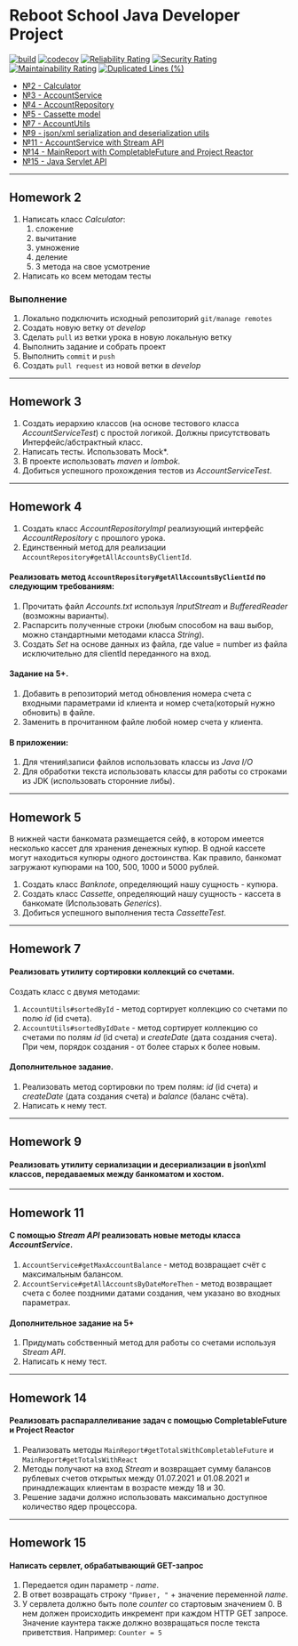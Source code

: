 # Reboot School Java Developer Project

[![build](https://img.shields.io/github/workflow/status/AleksMikhailenko/home-work/Java%20CI%20with%20Maven/develop)](https://github.com/AleksMikhailenko/home-work/actions?query=branch%3Adevelop++workflow%3A%22Java+CI+with+Maven%22++)
[![codecov](https://codecov.io/gh/AleksMikhailenko/home-work/branch/master/graph/badge.svg)](https://codecov.io/gh/AleksMikhailenko/home-work)
[![Reliability Rating](https://sonarcloud.io/api/project_badges/measure?project=AleksMikhailenko_home-work&metric=reliability_rating)](https://sonarcloud.io/dashboard?id=AleksMikhailenko_home-work)
[![Security Rating](https://sonarcloud.io/api/project_badges/measure?project=AleksMikhailenko_home-work&metric=security_rating)](https://sonarcloud.io/dashboard?id=AleksMikhailenko_home-work)
[![Maintainability Rating](https://sonarcloud.io/api/project_badges/measure?project=AleksMikhailenko_home-work&metric=sqale_rating)](https://sonarcloud.io/dashboard?id=AleksMikhailenko_home-work)
[![Duplicated Lines (%)](https://sonarcloud.io/api/project_badges/measure?project=AleksMikhailenko_home-work&metric=duplicated_lines_density)](https://sonarcloud.io/dashboard?id=AleksMikhailenko_home-work)

* [№2 - Calculator](#homework-2)
* [№3 - AccountService](#homework-3)
* [№4 - AccountRepository](#homework-4)
* [№5 - Cassette model](#homework-5)
* [№7 - AccountUtils](#homework-7)
* [№9 - json/xml serialization and deserialization utils](#homework-9)
* [№11 - AccountService with Stream API](#homework-11)
* [№14 - MainReport with CompletableFuture and Project Reactor](#homework-14)
* [№15 - Java Servlet API](#homework-15)

---

## Homework 2

1. Написать класс _Calculator_:
    1. сложение
    2. вычитание
    3. умножение
    4. деление
    5. 3 метода на свое усмотрение
2. Написать ко всем методам тесты

### Выполнение

1. Локально подключить исходный репозиторий `git/manage remotes`
2. Создать новую ветку от _develop_
3. Сделать `pull` из ветки урока в новую локальную ветку
4. Выполнить задание и собрать проект
5. Выполнить `commit` и `push`
6. Создать `pull request` из новой ветки в _develop_

---

## Homework 3

1. Создать иерархию классов (на основе тестового класса _AccountServiceTest_) с простой логикой. Должны присутствовать
   Интерфейс/абстрактный класс.
2. Написать тесты. Использовать Mock*.
3. В проекте использовать _maven_ и _lombok_.
4. Добиться успешного прохождения тестов из _AccountServiceTest_.

---

## Homework 4

1. Создать класс _AccountRepositoryImpl_ реализующий интерфейс _AccountRepository_ с прошлого урока.
2. Единственный метод для реализации `AccountRepository#getAllAccountsByClientId`.

#### Реализовать метод `AccountRepository#getAllAccountsByClientId` по следующим требованиям:

1. Прочитать файл _Accounts.txt_ используя _InputStream_ и _BufferedReader_ (возможны варианты).
2. Распарсить полученные строки (любым способом на ваш выбор, можно стандартными методами класса _String_).
3. Создать _Set_ на основе данных из файла, где value = number из файла исключительно для clientId переданного на вход.

#### Задание на 5+.

1. Добавить в репозиторий метод обновления номера счета с входными параметрами id клиента и номер счета(который нужно
   обновить) в файле.
2. Заменить в прочитанном файле любой номер счета у клиента.

#### В приложении:

1. Для чтения\записи файлов использовать классы из _Java I/O_
2. Для обработки текста использовать классы для работы со строками из JDK (использовать сторонние либы).

---

## Homework 5

В нижней части банкомата размещается сейф, в котором имеется несколько кассет для хранения денежных купюр. В одной
кассете могут находиться купюры одного достоинства. Как правило, банкомат загружают купюрами на 100, 500, 1000 и 5000
рублей.

1. Создать класс _Banknote_, определяющий нашу сущность - купюра.
2. Создать класс _Cassette_, определяющий нашу сущность - кассета в банкомате (Использовать _Generics_).
3. Добиться успешного выполнения теста _CassetteTest_.

---

## Homework 7

#### Реализовать утилиту сортировки коллекций со счетами.

Создать класс с двумя методами:

1. `AccountUtils#sortedById` - метод сортирует коллекцию со счетами по полю _id_ (id счета).
2. `AccountUtils#sortedByIdDate` - метод сортирует коллекцию со счетами по полям _id_ (id счета) и _createDate_ (дата
   создания счета). При чем, порядок создания - от более старых к более новым.

#### Дополнительное задание.

1. Реализовать метод сортировки по трем полям: _id_ (id счета) и _createDate_ (дата создания счета) и _balance_ (баланс
   счёта).
2. Написать к нему тест.

---

## Homework 9

#### Реализовать утилиту сериализации и десериализации в json\xml классов, передаваемых между банкоматом и хостом.

---

## Homework 11

#### С помощью _Stream API_ реализовать новые методы класса _AccountService_.

1. `AccountService#getMaxAccountBalance` - метод возвращает счёт с максимальным балансом.
2. `AccountService#getAllAccountsByDateMoreThen` - метод возвращает счета с более поздними датами создания, чем указано
   во входных параметрах.

#### Дополнительное задание на 5+

1. Придумать собственный метод для работы со счетами используя _Stream API_.
2. Написать к нему тест.

---

## Homework 14

#### Реализовать распараллеливание задач с помощью CompletableFuture и Project Reactor

1. Реализовать методы `MainReport#getTotalsWithCompletableFuture` и `MainReport#getTotalsWithReact`
2. Методы получают на вход _Stream_ и возвращает сумму балансов рублевых счетов открытых между 01.07.2021 и 01.08.2021 и
   принадлежащих клиентам в возрасте между 18 и 30.
3. Решение задачи должно использовать максимально доступное количество ядер процессора.

---

## Homework 15

#### Написать сервлет, обрабатывающий GET-запрос

1. Передается один параметр - _name_.
2. В ответ возвращать строку `"Привет, "` + значение переменной _name_.
3. У сервлета должно быть поле _counter_ со стартовым значением 0. В нем должен происходить инкремент при каждом HTTP
   GET запросе. Значение каунтера также должно возвращаться после текста приветствия. Например: `Counter = 5`